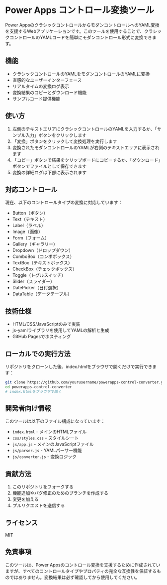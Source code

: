 # Power Apps コントロール変換ツール

Power AppsのクラシックコントロールからモダンコントロールへのYAML変換を支援するWebアプリケーションです。このツールを使用することで、クラシックコントロールのYAMLコードを簡単にモダンコントロール形式に変換できます。

## 機能

- クラシックコントロールのYAMLをモダンコントロールのYAMLに変換
- 直感的なユーザーインターフェース
- リアルタイムの変換ログ表示
- 変換結果のコピーとダウンロード機能
- サンプルコード提供機能

## 使い方

1. 左側のテキストエリアにクラシックコントロールのYAMLを入力するか、「サンプル入力」ボタンをクリックします
2. 「変換」ボタンをクリックして変換処理を実行します
3. 変換されたモダンコントロールのYAMLが右側のテキストエリアに表示されます
4. 「コピー」ボタンで結果をクリップボードにコピーするか、「ダウンロード」ボタンでファイルとして保存できます
5. 変換の詳細ログは下部に表示されます

## 対応コントロール

現在、以下のコントロールタイプの変換に対応しています：

- Button（ボタン）
- Text（テキスト）
- Label（ラベル）
- Image（画像）
- Form（フォーム）
- Gallery（ギャラリー）
- Dropdown（ドロップダウン）
- ComboBox（コンボボックス）
- TextBox（テキストボックス）
- CheckBox（チェックボックス）
- Toggle（トグルスイッチ）
- Slider（スライダー）
- DatePicker（日付選択）
- DataTable（データテーブル）

## 技術仕様

- HTML/CSS/JavaScriptのみで実装
- js-yamlライブラリを使用してYAMLの解析と生成
- GitHub Pagesでホスティング

## ローカルでの実行方法

リポジトリをクローンした後、index.htmlをブラウザで開くだけで実行できます：

```bash
git clone https://github.com/yourusername/powerapps-control-converter.git
cd powerapps-control-converter
# index.htmlをブラウザで開く
```

## 開発者向け情報

このツールは以下のファイル構成になっています：

- `index.html` - メインのHTMLファイル
- `css/styles.css` - スタイルシート
- `js/app.js` - メインのJavaScriptファイル
- `js/parser.js` - YAMLパーサー機能
- `js/converter.js` - 変換ロジック

## 貢献方法

1. このリポジトリをフォークする
2. 機能追加やバグ修正のためのブランチを作成する
3. 変更を加える
4. プルリクエストを送信する

## ライセンス

MIT

## 免責事項

このツールは、Power Appsのコントロール変換を支援するために作成されていますが、すべてのコントロールタイプやプロパティの完全な互換性を保証するものではありません。変換結果は必ず確認してから使用してください。
